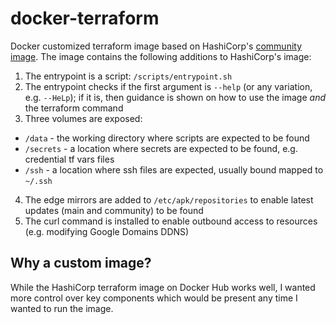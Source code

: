# docker-terraform
Docker customized terraform image based on HashiCorp's [community image](https://hub.docker.com/r/hashicorp/terraform). The image contains the following additions to HashiCorp's image:

1. The entrypoint is a script: `/scripts/entrypoint.sh`
2. The entrypoint checks if the first argument is `--help` (or any variation, e.g. `--HeLp`); if it is, then guidance is shown on how to use the image *and* the terraform command
3. Three volumes are exposed:
  * `/data` - the working directory where scripts are expected to be found
  * `/secrets` - a location where secrets are expected to be found, e.g. credential tf vars files
  * `/ssh` - a location where ssh files are expected, usually bound mapped to `~/.ssh`
4. The edge mirrors are added to `/etc/apk/repositories` to enable latest updates (main and community) to be found
5. The curl command is installed to enable outbound access to resources (e.g. modifying Google Domains DDNS)

## Why a custom image?
While the HashiCorp terraform image on Docker Hub works well, I wanted more control over key components which would be present any time I wanted to run the image.